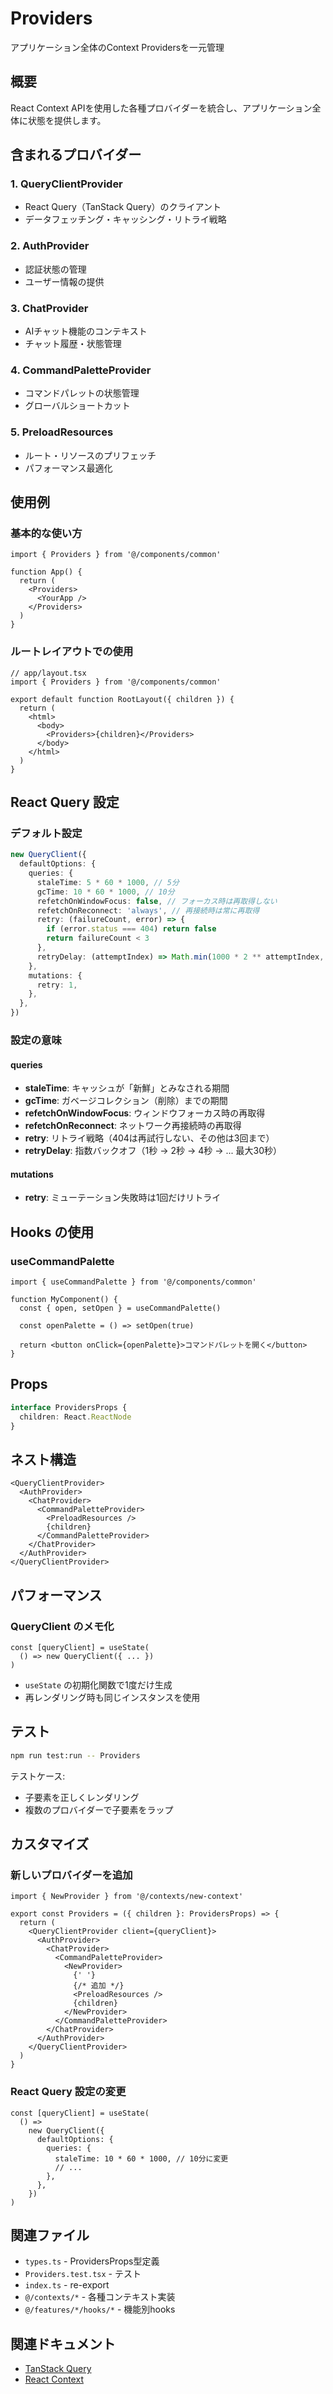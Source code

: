 # Providers

アプリケーション全体のContext Providersを一元管理

## 概要

React Context APIを使用した各種プロバイダーを統合し、アプリケーション全体に状態を提供します。

## 含まれるプロバイダー

### 1. QueryClientProvider

- React Query（TanStack Query）のクライアント
- データフェッチング・キャッシング・リトライ戦略

### 2. AuthProvider

- 認証状態の管理
- ユーザー情報の提供

### 3. ChatProvider

- AIチャット機能のコンテキスト
- チャット履歴・状態管理

### 4. CommandPaletteProvider

- コマンドパレットの状態管理
- グローバルショートカット

### 5. PreloadResources

- ルート・リソースのプリフェッチ
- パフォーマンス最適化

## 使用例

### 基本的な使い方

```tsx
import { Providers } from '@/components/common'

function App() {
  return (
    <Providers>
      <YourApp />
    </Providers>
  )
}
```

### ルートレイアウトでの使用

```tsx
// app/layout.tsx
import { Providers } from '@/components/common'

export default function RootLayout({ children }) {
  return (
    <html>
      <body>
        <Providers>{children}</Providers>
      </body>
    </html>
  )
}
```

## React Query 設定

### デフォルト設定

```typescript
new QueryClient({
  defaultOptions: {
    queries: {
      staleTime: 5 * 60 * 1000, // 5分
      gcTime: 10 * 60 * 1000, // 10分
      refetchOnWindowFocus: false, // フォーカス時は再取得しない
      refetchOnReconnect: 'always', // 再接続時は常に再取得
      retry: (failureCount, error) => {
        if (error.status === 404) return false
        return failureCount < 3
      },
      retryDelay: (attemptIndex) => Math.min(1000 * 2 ** attemptIndex, 30000),
    },
    mutations: {
      retry: 1,
    },
  },
})
```

### 設定の意味

#### queries

- **staleTime**: キャッシュが「新鮮」とみなされる期間
- **gcTime**: ガベージコレクション（削除）までの期間
- **refetchOnWindowFocus**: ウィンドウフォーカス時の再取得
- **refetchOnReconnect**: ネットワーク再接続時の再取得
- **retry**: リトライ戦略（404は再試行しない、その他は3回まで）
- **retryDelay**: 指数バックオフ（1秒 → 2秒 → 4秒 → ... 最大30秒）

#### mutations

- **retry**: ミューテーション失敗時は1回だけリトライ

## Hooks の使用

### useCommandPalette

```tsx
import { useCommandPalette } from '@/components/common'

function MyComponent() {
  const { open, setOpen } = useCommandPalette()

  const openPalette = () => setOpen(true)

  return <button onClick={openPalette}>コマンドパレットを開く</button>
}
```

## Props

```typescript
interface ProvidersProps {
  children: React.ReactNode
}
```

## ネスト構造

```
<QueryClientProvider>
  <AuthProvider>
    <ChatProvider>
      <CommandPaletteProvider>
        <PreloadResources />
        {children}
      </CommandPaletteProvider>
    </ChatProvider>
  </AuthProvider>
</QueryClientProvider>
```

## パフォーマンス

### QueryClient のメモ化

```tsx
const [queryClient] = useState(
  () => new QueryClient({ ... })
)
```

- `useState` の初期化関数で1度だけ生成
- 再レンダリング時も同じインスタンスを使用

## テスト

```bash
npm run test:run -- Providers
```

テストケース:

- 子要素を正しくレンダリング
- 複数のプロバイダーで子要素をラップ

## カスタマイズ

### 新しいプロバイダーを追加

```tsx
import { NewProvider } from '@/contexts/new-context'

export const Providers = ({ children }: ProvidersProps) => {
  return (
    <QueryClientProvider client={queryClient}>
      <AuthProvider>
        <ChatProvider>
          <CommandPaletteProvider>
            <NewProvider>
              {' '}
              {/* 追加 */}
              <PreloadResources />
              {children}
            </NewProvider>
          </CommandPaletteProvider>
        </ChatProvider>
      </AuthProvider>
    </QueryClientProvider>
  )
}
```

### React Query 設定の変更

```tsx
const [queryClient] = useState(
  () =>
    new QueryClient({
      defaultOptions: {
        queries: {
          staleTime: 10 * 60 * 1000, // 10分に変更
          // ...
        },
      },
    })
)
```

## 関連ファイル

- `types.ts` - ProvidersProps型定義
- `Providers.test.tsx` - テスト
- `index.ts` - re-export
- `@/contexts/*` - 各種コンテキスト実装
- `@/features/*/hooks/*` - 機能別hooks

## 関連ドキュメント

- [TanStack Query](https://tanstack.com/query/latest)
- [React Context](https://react.dev/learn/passing-data-deeply-with-context)
